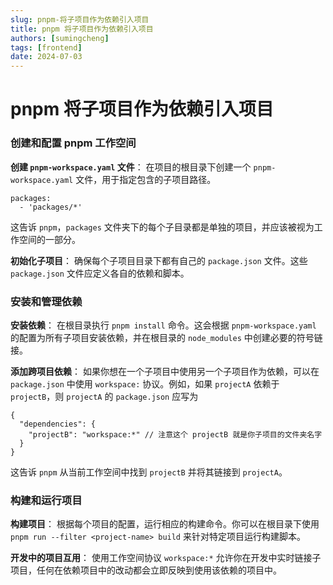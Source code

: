 ```yaml
---
slug: pnpm-将子项目作为依赖引入项目
title: pnpm 将子项目作为依赖引入项目
authors: [sumingcheng]
tags: [frontend]
date: 2024-07-03
---
```


# pnpm 将子项目作为依赖引入项目

### 创建和配置 pnpm 工作空间

**创建 `pnpm-workspace.yaml` 文件**： 在项目的根目录下创建一个 `pnpm-workspace.yaml` 文件，用于指定包含的子项目路径。

```
packages:
  - 'packages/*'
```

这告诉 `pnpm`，`packages` 文件夹下的每个子目录都是单独的项目，并应该被视为工作空间的一部分。

**初始化子项目**： 确保每个子项目目录下都有自己的 `package.json` 文件。这些 `package.json` 文件应定义各自的依赖和脚本。

### 安装和管理依赖

**安装依赖**： 在根目录执行 `pnpm install` 命令。这会根据 `pnpm-workspace.yaml` 的配置为所有子项目安装依赖，并在根目录的 `node_modules` 中创建必要的符号链接。

**添加跨项目依赖**： 如果你想在一个子项目中使用另一个子项目作为依赖，可以在 `package.json` 中使用 `workspace:` 协议。例如，如果 `projectA` 依赖于 `projectB`，则 `projectA` 的 `package.json` 应写为

```
{
  "dependencies": {
    "projectB": "workspace:*" // 注意这个 projectB 就是你子项目的文件夹名字
  }
}
```

这告诉 `pnpm` 从当前工作空间中找到 `projectB` 并将其链接到 `projectA`。

### 构建和运行项目

**构建项目**： 根据每个项目的配置，运行相应的构建命令。你可以在根目录下使用 `pnpm run --filter <project-name> build` 来针对特定项目运行构建脚本。

**开发中的项目互用**： 使用工作空间协议 `workspace:*` 允许你在开发中实时链接子项目，任何在依赖项目中的改动都会立即反映到使用该依赖的项目中。
